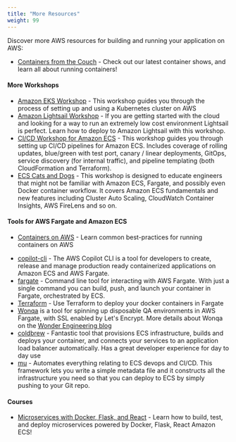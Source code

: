 ```yaml
---
title: "More Resources"
weight: 99
---
```


Discover more AWS resources for building and running your application on AWS:

* [Containers from the Couch](https://containersfromthecouch.com) - Check out our latest container shows, and learn all about running containers!

#### More Workshops

* [Amazon EKS Workshop](https://eksworkshop.com) - This workshop guides you through the process of setting up and using a Kubernetes cluster on AWS
* [Amazon Lightsail Workshop](https://lightsailworkshop.com) - If you are getting started with the cloud and looking for a way to run an extremely low cost environment Lightsail is perfect. Learn how to deploy to Amazon Lightsail with this workshop.
* [CI/CD Workshop for Amazon ECS](https://cicd-for-ecs.workshop.aws) - This workshop guides you through setting up CI/CD pipelines for Amazon ECS. Includes coverage of rolling updates, blue/green with test port, canary / linear deployments, GitOps, service discovery (for internal traffic), and pipeline templating (both CloudFormation and Terraform).
* [ECS Cats and Dogs](https://ecs-cats-dogs.workshop.aws) - This workshop is designed to educate engineers that might not be familiar with Amazon ECS, Fargate, and possibly even Docker container workflow. It covers Amazon ECS fundamentals and new features including Cluster Auto Scaling, CloudWatch Container Insights, AWS FireLens and so on.

#### Tools for AWS Fargate and Amazon ECS

* [Containers on AWS](https://containersonaws.com/) - Learn common best-practices for running containers on AWS
- [copilot-cli](https://github.com/aws/copilot-cli) - The AWS Copilot CLI is a tool for developers to create, release and manage production ready containerized applications on Amazon ECS and AWS Fargate.
- [fargate](http://somanymachines.com/fargate/) - Command line tool for interacting with AWS Fargate. With just a single command you can build, push, and launch your container in Fargate, orchestrated by ECS.
- [Terraform](https://thecode.pub/easy-deploy-your-docker-applications-to-aws-using-ecs-and-fargate-a988a1cc842f) - Use Terraform to deploy your docker containers in Fargate
- [Wonqa](https://www.npmjs.com/package/wonqa) is a tool for spinning up disposable QA environments in AWS Fargate, with SSL enabled by Let's Encrypt. More details about Wonqa on the [Wonder Engineering blog](https://medium.com/wonder-engineering/on-demand-qa-environments-with-aws-fargate-c23b41f15a0c)
- [coldbrew](https://github.com/coldbrewcloud/coldbrew-cli) - Fantastic tool that provisions ECS infrastructure, builds and deploys your container, and connects your services to an application load balancer automatically. Has a great developer experience for day to day use
- [mu](https://github.com/stelligent/mu) - Automates everything relating to ECS devops and CI/CD. This framework lets you write a simple metadata file and it constructs all the infrastructure you need so that you can deploy to ECS by simply pushing to your Git repo.

#### Courses

  - [Microservices with Docker, Flask, and React](https://testdriven.io/) - Learn how to build, test, and deploy microservices powered by Docker, Flask, React Amazon ECS!

